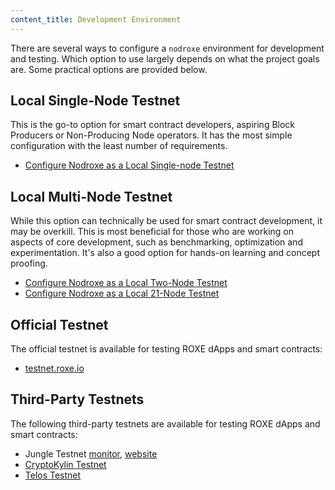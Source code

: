 ```yaml
---
content_title: Development Environment
---
```


There are several ways to configure a `nodroxe` environment for development and testing. Which option to use largely depends on what the project goals are. Some practical options are provided below.

## Local Single-Node Testnet

This is the go-to option for smart contract developers, aspiring Block Producers or Non-Producing Node operators. It has the most simple configuration with the least number of requirements.

* [Configure Nodroxe as a Local Single-node Testnet](00_local-single-node-testnet.md) 

## Local Multi-Node Testnet

While this option can technically be used for smart contract development, it may be overkill. This is most beneficial for those who are working on aspects of core development, such as benchmarking, optimization and experimentation. It's also a good option for hands-on learning and concept proofing.

* [Configure Nodroxe as a Local Two-Node Testnet](01_local-multi-node-testnet.md)
* [Configure Nodroxe as a Local 21-Node Testnet](https://github.com/ROXE/roxe/blob/master/tutorials/bios-boot-tutorial/README.md)

## Official Testnet

The official testnet is available for testing ROXE dApps and smart contracts:

* [testnet.roxe.io](https://testnet.roxe.io/)

## Third-Party Testnets

The following third-party testnets are available for testing ROXE dApps and smart contracts:

* Jungle Testnet [monitor](https://monitor.jungletestnet.io/), [website](https://jungletestnet.io/)
* [CryptoKylin Testnet](https://www.cryptokylin.io/)
* [Telos Testnet](https://mon-test.telosfoundation.io/)

